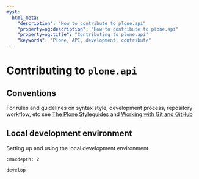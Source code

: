 ```yaml
---
myst:
  html_meta:
    "description": "How to contribute to plone.api"
    "property=og:description": "How to contribute to plone.api"
    "property=og:title": "Contributing to plone.api"
    "keywords": "Plone, API, development, contribute"
---
```


# Contributing to `plone.api`

## Conventions

For rules and guidelines on syntax style, development process, repository workflow, etc see [The Plone Styleguides](https://5.docs.plone.org/develop/styleguide/) and [Working with Git and GitHub](https://5.docs.plone.org/develop/coredev/docs/git.html)

## Local development environment

Setting up and using the local development environment.

```{toctree}
:maxdepth: 2

develop
```
